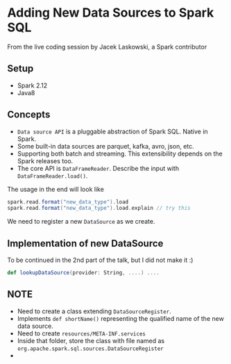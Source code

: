 # Adding New Data Sources to Spark SQL

From the live coding session by Jacek Laskowski, a Spark contributor

## Setup

- Spark 2.12
- Java8

## Concepts

- `Data source API` is a pluggable abstraction of Spark SQL. Native in Spark.
- Some built-in data sources are parquet, kafka, avro, json, etc.
- Supporting both batch and streaming. This extensibility depends on the Spark releases too.
- The core API is `DataFrameReader`. Describe the input with `DataFrameReader.load()`.

The usage in the end will look like

```scala
spark.read.format("new_data_type").load
spark.read.format("new_data_type").load.explain // try this
```

We need to register a new `DataSource` as we create.

## Implementation of new DataSource

To be continued in the 2nd part of the talk, but I did not make it :)

```scala
def lookupDataSource(provider: String, ....) ....
```

## NOTE

- Need to create a class extending `DataSourceRegister`.
- Implements `def shortName()` representing the qualified name of the new data source.
- Need to create `resources/META-INF.services`
- Inside that folder, store the class with file named as `org.apache.spark.sql.sources.DataSourceRegister`
- 
